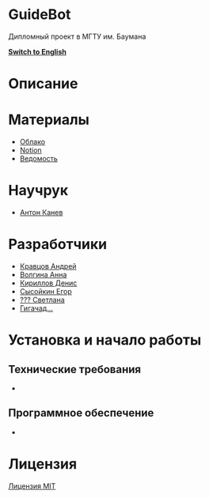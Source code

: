 # GuideBot
Дипломный проект в МГТУ им. Баумана

**[Switch to English](README_ENG.md)**

# Описание #

# Материалы #
- [Облако](https://drive.google.com/drive/folders/1_WAW31vtC9gaj0y2e-LKjm6cnkcJSpfA)
- [Notion](https://www.notion.so/Robo-f3258db8742045b69fb7596a01b7c649)
- [Ведомость](https://docs.google.com/spreadsheets/d/1mbreOyS2strwakkSfiQ9_aJJ-Iqti-MNq-A9kCi9TpU/edit#gid=0)

# Научрук #
- [Антон Канев](http://iu5.bmstu.ru/user/profile.php?id=2271)

# Разработчики #
- [Кравцов Андрей](https://vk.com/kravtandr)
- [Волгина Анна](https://vk.com/luckyhorseshoe)
- [Кириллов Денис](https://vk.com/denactive)
- [Сысойкин Егор](#)
- [??? Светлана](#)
- [Гигачад...](#)

# Установка и начало работы #
## Технические требования ##

-

## Программное обеспечение ##

-

# Лицензия #
[Лицензия MIT](./LICENSE)
